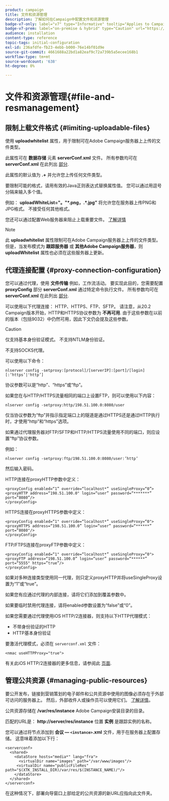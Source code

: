 ```yaml
---
product: campaign
title: 文件和资源管理
description: 了解如何在Campaign中配置文件和资源管理
badge-v7-only: label="v7" type="Informative" tooltip="Applies to Campaign Classic v7 only"
badge-v7-prem: label="on-premise & hybrid" type="Caution" url="https://experienceleague.adobe.com/docs/campaign-classic/using/installing-campaign-classic/architecture-and-hosting-models/hosting-models-lp/hosting-models.html" tooltip="Applies to on-premise and hybrid deployments only"
audience: installation
content-type: reference
topic-tags: initial-configuration
exl-id: 236afdfe-fb23-4ebb-b000-76e14bf01d9e
source-git-commit: 4661688a22bd1a82eaf9c72a739b5a5ecee168b1
workflow-type: tm+mt
source-wordcount: '638'
ht-degree: 0%

---
```


# 文件和资源管理{#file-and-resmanagement}



## 限制上载文件格式 {#limiting-uploadable-files}

使用 **uploadwhitelist** 属性，用于限制可在Adobe Campaign服务器上上传的文件类型。

此属性可在 **数据存储** 元素 **serverConf.xml** 文件。 所有参数均可在 **serverConf.xml** 在此列出 [部分](../../installation/using/the-server-configuration-file.md).

此属性的默认值为 **.+** 并允许您上传任何文件类型。

要限制可能的格式，请用有效的Java正则表达式替换属性值。 您可以通过用逗号分隔来输入多个值。

例如： **uploadWhiteList=&quot;。&quot;&#42;.png，.&#42;.jpg”** 将允许您在服务器上传PNG和JPG格式。 不接受任何其他格式。

您还可以通过配置Web服务器来阻止上载重要文件。 [了解详情](web-server-configuration.md)

>[!NOTE]
>
>此 **uploadwhitelist** 属性限制可在Adobe Campaign服务器上上传的文件类型。 但是，当发布模式为 **跟踪服务器** 或 **其他Adobe Campaign服务器**，则 **uploadWhitelist** 属性也必须在这些服务器上更新。

## 代理连接配置 {#proxy-connection-configuration}

您可以通过代理，使用 **文件传输** 例如，工作流活动。 要实现此目的，您需要配置 **proxyConfig** 部分 **serverConf.xml** 通过特定命令执行文件。 所有参数均可在 **serverConf.xml** 在此列出 [部分](../../installation/using/the-server-configuration-file.md).

可以使用以下代理连接： HTTP、HTTPS、FTP、SFTP。 请注意，从20.2 Campaign版本开始，HTTP和HTTPS协议参数为 **不再可用**. 由于这些参数在以前的版本（包括9032）中仍然可用，因此下文仍会提及这些参数。

>[!CAUTION]
>
>仅支持基本身份验证模式。 不支持NTLM身份验证。
>
>不支持SOCKS代理。

可以使用以下命令：

```
nlserver config -setproxy:[protocol]/[serverIP]:[port]/[login][:‘https’|'http’]
```

协议参数可以是“http”、“https”或“ftp”。

如果您在与HTTP/HTTPS流量相同的端口上设置FTP，则可以使用以下内容：

```
nlserver config -setproxy:http/198.51.100.0:8080/user
```

仅当协议参数为“ftp”并指示指定端口上的隧道是通过HTTPS还是通过HTTP执行时，才使用“http”和“https”选项。

如果通过代理服务器对FTP/SFTP和HTTP/HTTPS流量使用不同的端口，则应设置“ftp”协议参数。


例如：

```
nlserver config -setproxy:ftp/198.51.100.0:8080/user:’http’
```

然后输入密码。

HTTP连接在proxyHTTP参数中定义：

```
<proxyConfig enabled=“1” override=“localhost*” useSingleProxy=“0”>
<proxyHTTP address=“198.51.100.0" login=“user” password=“*******” port=“8080”/>
</proxyConfig>
```

HTTPS连接在proxyHTTPS参数中定义：

```
<proxyConfig enabled=“1" override=“localhost*” useSingleProxy=“0">
<proxyHTTPS address=“198.51.100.0” login=“user” password=“******” port=“8080"/>
</proxyConfig>
```

FTP/FTPS连接在proxyFTP参数中定义：

```
<proxyConfig enabled=“1" override=“localhost*” useSingleProxy=“0">
<proxyFTP address=“198.51.100.0” login=“user” password=“******” port=“5555" https=”true”/>
</proxyConfig>
```

如果对多种连接类型使用同一代理，则只定义proxyHTTP并将useSingleProxy设置为“1”或“true”。

如果您有应通过代理的内部连接，请将它们添加到覆盖参数中。

如果要临时禁用代理连接，请将enabled参数设置为“false”或“0”。

如果您需要通过代理使用iOS HTTP/2连接器，则支持以下HTTP代理模式：

* 不带身份验证的HTTP
* HTTP基本身份验证

要激活代理模式，必须在 `serverconf.xml` 文件：

```
<nmac useHTTPProxy="true">
```

有关此iOS HTTP/2连接器的更多信息，请参阅此 [页面](../../delivery/using/about-mobile-app-channel.md).

## 管理公共资源 {#managing-public-resources}

要公开发布，链接到营销策划的电子邮件和公共资源中使用的图像必须存在于外部可访问的服务器上。 然后，外部收件人或操作员可以使用它们。 [了解详情](../../installation/using/deploying-an-instance.md#managing-public-resources)。

公共资源存储在 **/var/res/instance** Adobe Campaign安装目录的目录。

匹配的URL是： **http://server/res/instance** 位置 **实例** 是跟踪实例的名称。

您可以通过将节点添加到 **会议 — `<instance>`.xml** 文件，用于在服务器上配置存储。 这意味着添加以下行：

```
<serverconf>
  <shared>
    <dataStore hosts="media*" lang="fra">
      <virtualDir name="images" path="/var/www/images"/>
     <virtualDir name="publicFileRes" path="$(XTK_INSTALL_DIR)/var/res/$(INSTANCE_NAME)/"/>
    </dataStore>
  </shared>
</serverconf>
```

在这种情况下，部署向导窗口上部给定的公共资源的新URL应指向此文件夹。
